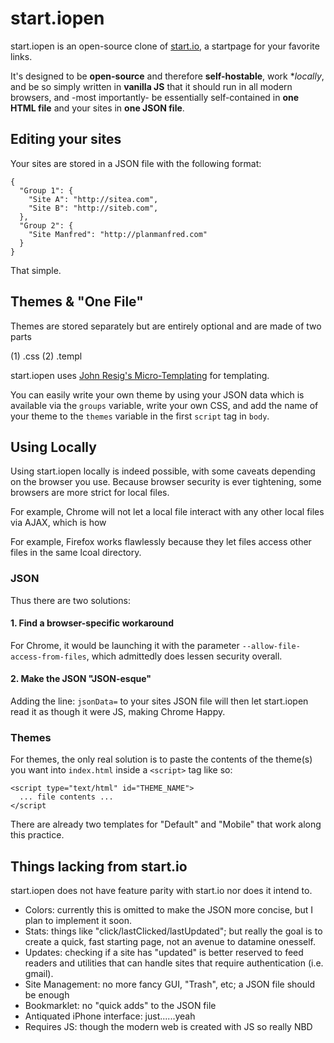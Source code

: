# start.iopen #

start.iopen is an open-source clone of [start.io](http://start.io), a startpage
for your favorite links.

It's designed to be **open-source** and therefore **self-hostable**, work
**locally*, and be so simply written in **vanilla JS** that it should run in
all modern browsers, and -most importantly- be essentially self-contained in
**one HTML file** and your sites in **one JSON file**.


## Editing your sites ##

Your sites are stored in a JSON file with the following format:

```
{
  "Group 1": {
    "Site A": "http://sitea.com",
    "Site B": "http://siteb.com",
  },
  "Group 2": {
    "Site Manfred": "http://planmanfred.com"
  }
}
```

That simple.


## Themes & "One File" ##

Themes are stored separately but are entirely optional and are made of two parts

  (1) <theme-name>.css
  (2) <theme-name>.templ

start.iopen uses [John Resig's Micro-Templating](http://ejohn.org/blog/javascript-micro-templating/)
for templating.

You can easily write your own theme by using your JSON data which is available
via the `groups` variable, write your own CSS, and add the name of your theme to
 the `themes` variable in the first `script` tag in `body`.


## Using Locally ##

Using start.iopen locally is indeed possible, with some caveats depending on
the browser you use. Because browser security is ever tightening, some browsers
are more strict for local files.

For example, Chrome will not let a local file interact with any other local
files via AJAX, which is how 

For example, Firefox works flawlessly because they let files access other files
in the same lcoal directory.


### JSON ###

Thus there are two solutions:

  #### 1. Find a browser-specific workaround

  For Chrome, it would be launching it with the parameter
  `--allow-file-access-from-files`, which admittedly does lessen security overall.

 #### 2. Make the JSON "JSON-esque"

  Adding the line:
    ```jsonData=```
  to your sites JSON file will then let start.iopen read it as though it were JS,
  making Chrome Happy.

### Themes ###

For themes, the only real solution is to paste the contents of the theme(s) you
want into `index.html` inside a `<script>` tag like so:

```
<script type="text/html" id="THEME_NAME">
  ... file contents ...
</script
```

There are already two templates for "Default" and "Mobile" that work along this
practice.


## Things lacking from start.io ##

start.iopen does not have feature parity with start.io nor does it intend to.

  - Colors: currently this is omitted to make the JSON more concise, but I plan
    to implement it soon.
  - Stats: things like "click/lastClicked/lastUpdated"; but really the goal is
    to create a quick, fast starting page, not an avenue to datamine onesself.
  - Updates: checking if a site has "updated" is better reserved to feed readers
    and utilities that can handle sites that require authentication (i.e. gmail).
  - Site Management: no more fancy GUI, "Trash", etc; a JSON file should be enough
  - Bookmarklet: no "quick adds" to the JSON file
  - Antiquated iPhone interface: just......yeah
  - Requires JS: though the modern web is created with JS so really NBD
